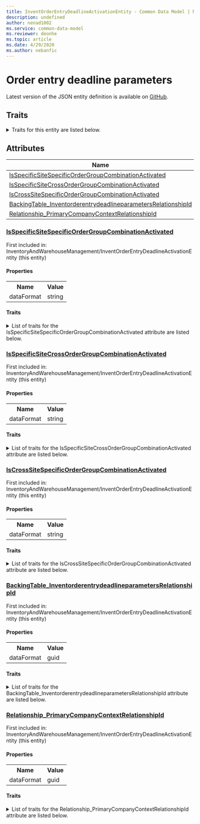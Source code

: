 ```yaml
---
title: InventOrderEntryDeadlineActivationEntity - Common Data Model | Microsoft Docs
description: undefined
author: nenad1002
ms.service: common-data-model
ms.reviewer: deonhe
ms.topic: article
ms.date: 4/29/2020
ms.author: nebanfic
---
```


# Order entry deadline parameters

  
 Latest version of the JSON entity definition is available on <a href="https://github.com/Microsoft/CDM/tree/master/schemaDocuments/core/operationsCommon/Entities/SupplyChain/InventoryAndWarehouseManagement/InventOrderEntryDeadlineActivationEntity.cdm.json" target="_blank">GitHub</a>.  

## Traits

<details>
<summary>Traits for this entity are listed below.  
</summary>

**is.CDM.entityVersion**  
  <table><tr><th>Parameter</th><th>Value</th><th>Data type</th><th>Explanation</th></tr><tr><td>versionNumber</td><td>"1.0.0"</td><td>string</td><td>semantic version number of the entity</td></tr></table>

**is.application.releaseVersion**  
  <table><tr><th>Parameter</th><th>Value</th><th>Data type</th><th>Explanation</th></tr><tr><td>releaseVersion</td><td>"10.0.13.0"</td><td>string</td><td>semantic version number of the application introducing this entity</td></tr></table>

**is.localized.displayedAs**  
  Holds the list of language specific display text for an object.  <table><tr><th>Parameter</th><th>Value</th><th>Data type</th><th>Explanation</th></tr><tr><td>localizedDisplayText</td><td><table><tr><th>languageTag</th><th>displayText</th></tr><tr><td>en</td><td>Order entry deadline parameters</td></tr></table></td><td>entity</td><td>a reference to the constant entity holding the list of localized text</td></tr></table>

</details>

## Attributes

|Name|Description|First Included in Instance|
|---|---|---|
|[IsSpecificSiteSpecificOrderGroupCombinationActivated](#IsSpecificSiteSpecificOrderGroupCombinationActivated)||<a href="InventOrderEntryDeadlineActivationEntity.md" target="_blank">InventoryAndWarehouseManagement/InventOrderEntryDeadlineActivationEntity</a>|
|[IsSpecificSiteCrossOrderGroupCombinationActivated](#IsSpecificSiteCrossOrderGroupCombinationActivated)||<a href="InventOrderEntryDeadlineActivationEntity.md" target="_blank">InventoryAndWarehouseManagement/InventOrderEntryDeadlineActivationEntity</a>|
|[IsCrossSiteSpecificOrderGroupCombinationActivated](#IsCrossSiteSpecificOrderGroupCombinationActivated)||<a href="InventOrderEntryDeadlineActivationEntity.md" target="_blank">InventoryAndWarehouseManagement/InventOrderEntryDeadlineActivationEntity</a>|
|[BackingTable_InventorderentrydeadlineparametersRelationshipId](#BackingTable_InventorderentrydeadlineparametersRelationshipId)||<a href="InventOrderEntryDeadlineActivationEntity.md" target="_blank">InventoryAndWarehouseManagement/InventOrderEntryDeadlineActivationEntity</a>|
|[Relationship_PrimaryCompanyContextRelationshipId](#Relationship_PrimaryCompanyContextRelationshipId)||<a href="InventOrderEntryDeadlineActivationEntity.md" target="_blank">InventoryAndWarehouseManagement/InventOrderEntryDeadlineActivationEntity</a>|

### <a href=#IsSpecificSiteSpecificOrderGroupCombinationActivated name="IsSpecificSiteSpecificOrderGroupCombinationActivated">IsSpecificSiteSpecificOrderGroupCombinationActivated</a>

First included in: InventoryAndWarehouseManagement/InventOrderEntryDeadlineActivationEntity (this entity)  

#### Properties

<table><tr><th>Name</th><th>Value</th></tr><tr><td>dataFormat</td><td>string</td></tr></table>

#### Traits

<details>
<summary>List of traits for the IsSpecificSiteSpecificOrderGroupCombinationActivated attribute are listed below.</summary>

**is.dataFormat.character**  
**is.dataFormat.big**  
**is.dataFormat.array**  
**is.dataFormat.character**  
**is.dataFormat.array**  
</details>

### <a href=#IsSpecificSiteCrossOrderGroupCombinationActivated name="IsSpecificSiteCrossOrderGroupCombinationActivated">IsSpecificSiteCrossOrderGroupCombinationActivated</a>

First included in: InventoryAndWarehouseManagement/InventOrderEntryDeadlineActivationEntity (this entity)  

#### Properties

<table><tr><th>Name</th><th>Value</th></tr><tr><td>dataFormat</td><td>string</td></tr></table>

#### Traits

<details>
<summary>List of traits for the IsSpecificSiteCrossOrderGroupCombinationActivated attribute are listed below.</summary>

**is.dataFormat.character**  
**is.dataFormat.big**  
**is.dataFormat.array**  
**is.dataFormat.character**  
**is.dataFormat.array**  
</details>

### <a href=#IsCrossSiteSpecificOrderGroupCombinationActivated name="IsCrossSiteSpecificOrderGroupCombinationActivated">IsCrossSiteSpecificOrderGroupCombinationActivated</a>

First included in: InventoryAndWarehouseManagement/InventOrderEntryDeadlineActivationEntity (this entity)  

#### Properties

<table><tr><th>Name</th><th>Value</th></tr><tr><td>dataFormat</td><td>string</td></tr></table>

#### Traits

<details>
<summary>List of traits for the IsCrossSiteSpecificOrderGroupCombinationActivated attribute are listed below.</summary>

**is.dataFormat.character**  
**is.dataFormat.big**  
**is.dataFormat.array**  
**is.dataFormat.character**  
**is.dataFormat.array**  
</details>

### <a href=#BackingTable_InventorderentrydeadlineparametersRelationshipId name="BackingTable_InventorderentrydeadlineparametersRelationshipId">BackingTable_InventorderentrydeadlineparametersRelationshipId</a>

First included in: InventoryAndWarehouseManagement/InventOrderEntryDeadlineActivationEntity (this entity)  

#### Properties

<table><tr><th>Name</th><th>Value</th></tr><tr><td>dataFormat</td><td>guid</td></tr></table>

#### Traits

<details>
<summary>List of traits for the BackingTable_InventorderentrydeadlineparametersRelationshipId attribute are listed below.</summary>

**is.dataFormat.character**  
**is.dataFormat.big**  
**is.dataFormat.array**  
**is.dataFormat.guid**  
**means.identity.entityId**  
**is.linkedEntity.identifier**  
Marks the attribute(s) that hold foreign key references to a linked (used as an attribute) entity. This attribute is added to the resolved entity to enumerate the referenced entities.  <table><tr><th>Parameter</th><th>Value</th><th>Data type</th><th>Explanation</th></tr><tr><td>entityReferences</td><td><table><tr><th>entityReference</th><th>attributeReference</th></tr><tr><td><a href="../../../Tables/SupplyChain/SalesAndMarketing/Parameter/Inventorderentrydeadlineparameters.md" target="_blank">/core/operationsCommon/Tables/SupplyChain/SalesAndMarketing/Parameter/Inventorderentrydeadlineparameters.cdm.json/Inventorderentrydeadlineparameters</a></td><td><a href="../../../Tables/SupplyChain/SalesAndMarketing/Parameter/Inventorderentrydeadlineparameters.md#RecId" target="_blank">RecId</a></td></tr></table></td><td>entity</td><td>a reference to the constant entity holding the list of entity references</td></tr></table>

**is.dataFormat.guid**  
**is.dataFormat.character**  
**is.dataFormat.array**  
</details>

### <a href=#Relationship_PrimaryCompanyContextRelationshipId name="Relationship_PrimaryCompanyContextRelationshipId">Relationship_PrimaryCompanyContextRelationshipId</a>

First included in: InventoryAndWarehouseManagement/InventOrderEntryDeadlineActivationEntity (this entity)  

#### Properties

<table><tr><th>Name</th><th>Value</th></tr><tr><td>dataFormat</td><td>guid</td></tr></table>

#### Traits

<details>
<summary>List of traits for the Relationship_PrimaryCompanyContextRelationshipId attribute are listed below.</summary>

**is.dataFormat.character**  
**is.dataFormat.big**  
**is.dataFormat.array**  
**is.dataFormat.guid**  
**means.identity.entityId**  
**is.linkedEntity.identifier**  
Marks the attribute(s) that hold foreign key references to a linked (used as an attribute) entity. This attribute is added to the resolved entity to enumerate the referenced entities.  <table><tr><th>Parameter</th><th>Value</th><th>Data type</th><th>Explanation</th></tr><tr><td>entityReferences</td><td><table><tr><th>entityReference</th><th>attributeReference</th></tr><tr><td><a href="../../../Tables/Finance/Ledger/Main/CompanyInfo.md" target="_blank">/core/operationsCommon/Tables/Finance/Ledger/Main/CompanyInfo.cdm.json/CompanyInfo</a></td><td><a href="../../../Tables/Finance/Ledger/Main/CompanyInfo.md#RecId" target="_blank">RecId</a></td></tr></table></td><td>entity</td><td>a reference to the constant entity holding the list of entity references</td></tr></table>

**is.dataFormat.guid**  
**is.dataFormat.character**  
**is.dataFormat.array**  
</details>
